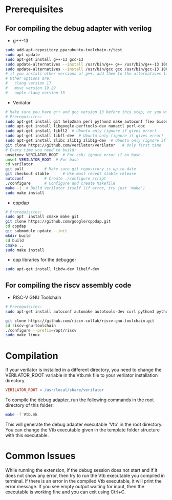 # Prerequisites

## For compiling the debug adapter with verilog

-   g++-13

```bash
sudo add-apt-repository ppa:ubuntu-toolchain-r/test
sudo apt update
sudo apt-get install g++-13 gcc-13
sudo update-alternatives --install /usr/bin/g++ g++ /usr/bin/g++-13 100
sudo update-alternatives --install /usr/bin/gcc gcc /usr/bin/gcc-13 100
# if you install other versions of g++, add them to the alternatives list with a lower priority number (e.g. 90) so that the default version is version 13
# Other options are:
#   clang version 17
#   msvc version 19.29
#   apple clang version 15
```

-   Verilator

```bash
# Make sure you have g++ and gcc version 13 before this step, or you will need to install again
# Prerequisites:
sudo apt-get install git help2man perl python3 make autoconf flex bison ccache
sudo apt-get install libgoogle-perftools-dev numactl perl-doc
sudo apt-get install libfl2  # Ubuntu only (ignore if gives error)
sudo apt-get install libfl-dev  # Ubuntu only (ignore if gives error)
sudo apt-get install zlibc zlib1g zlib1g-dev  # Ubuntu only (ignore if gives error)
git clone https://github.com/verilator/verilator   # Only first time
# Every time you need to build:
unsetenv VERILATOR_ROOT  # For csh; ignore error if on bash
unset VERILATOR_ROOT  # For bash
cd verilator
git pull         # Make sure git repository is up-to-date
git checkout stable      # Use most recent stable release
autoconf         # Create ./configure script
./configure      # Configure and create Makefile
make -j  # Build Verilator itself (if error, try just 'make')
sudo make install
```

-   cppdap

```bash
# Prerequisites:
sudo apt  install cmake make git
git clone https://github.com/google/cppdap.git
cd cppdap
git submodule update --init
mkdir build
cd build
cmake ..
sudo make install
```

-   cpp libraries for the debugger

```bash
sudo apt-get install libdw-dev libelf-dev
```

## For compiling the riscv assembly code

-   RISC-V GNU Toolchain

```bash
# Prerequisites:
sudo apt-get install autoconf automake autotools-dev curl python3 python3-pip libmpc-dev libmpfr-dev libgmp-dev gawk build-essential bison flex texinfo gperf libtool patchutils bc zlib1g-dev libexpat-dev ninja-build git cmake libglib2.0-dev libslirp-dev

git clone https://github.com/riscv-collab/riscv-gnu-toolchain.git
cd riscv-gnu-toolchain
./configure --prefix=/opt/riscv
sudo make linux
```

# Compilation

If your verilator is installed in a different directory, you need to change the VERILATOR_ROOT variable in the Vtb.mk file to your verilator installation directory.

```makefile
VERILATOR_ROOT = /usr/local/share/verilator
```

To compile the debug adapter, run the following commands in the root directory of this folder:

```bash
make -f Vtb.mk
```

This will generate the debug adapter executable 'Vtb' in the root directory. You can change the Vtb executable given in the template folder structure with this executable.

# Common Issues

While running the extension, if the debug session does not start and if it does not show any error, then try to run the Vtb executable you compiled in terminal. If there is an error in the compiled Vtb executable, it will print the error message. If you see empty output waiting for input, then the executable is working fine and you can exit using Ctrl+C.